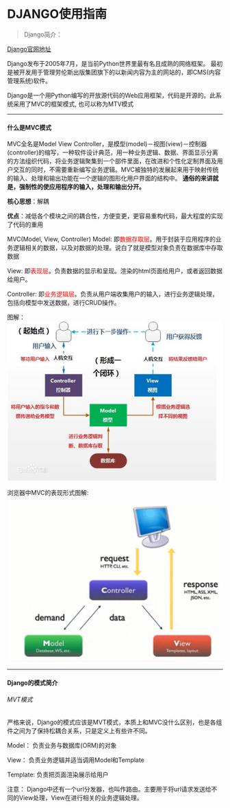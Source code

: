 
# DJANGO使用指南

>Django简介：
>

[Django官网地址](https://www.djangoproject.com/)

Django发布于2005年7月，是当前Python世界里最有名且成熟的网络框架。 最初是被开发用于管理劳伦斯出版集团旗下的以新闻内容为主的网站的，即CMS(内容管理系统)软件。

Django是一个用Python编写的开放源代码的Web应用框架，代码是开源的。此系统采用了MVC的框架模式, 也可以称为MTV模式

***

#### 什么是MVC模式

MVC全名是Model View Controller，是模型(model)－视图(view)－控制器(controller)的缩写，一种软件设计典范，用一种业务逻辑、数据、界面显示分离的方法组织代码，将业务逻辑聚集到一个部件里面，在改进和个性化定制界面及用户交互的同时，不需要重新编写业务逻辑。MVC被独特的发展起来用于映射传统的输入、处理和输出功能在一个逻辑的图形化用户界面的结构中。 <b>通俗的来讲就是，强制性的使应用程序的输入，处理和输出分开。</b>

<b>核心思想</b>：解耦

<b>优点</b>：减低各个模块之间的耦合性，方便变更，更容易重构代码，最大程度的实现了代码的重用

MVC(Model, View, Controller)
Model: 即<font color=red>数据存取层</font>。用于封装于应用程序的业务逻辑相关的数据，以及对数据的处理。说白了就是模型对象负责在数据库中存取数据

View: 即<font color=red>表现层</font>。负责数据的显示和呈现。渲染的html页面给用户，或者返回数据给用户。

Controller: 即<font color=red>业务逻辑层</font>。负责从用户端收集用户的输入，进行业务逻辑处理，包括向模型中发送数据，进行CRUD操作。

图解：
<br>
![图](../images/mvc.jpg)

浏览器中MVC的表现形式图解:
<br>
![图](../images/mvc_request_response.png)

***

#### Django的模式简介

###### MVT模式

严格来说，Django的模式应该是MVT模式，本质上和MVC没什么区别，也是各组件之间为了保持松耦合关系，只是定义上有些许不同。

Model： 负责业务与数据库(ORM)的对象

View： 负责业务逻辑并适当调用Model和Template

Template: 负责把页面渲染展示给用户

注意： Django中还有一个url分发器，也叫作路由。主要用于将url请求发送给不同的View处理，View在进行相关的业务逻辑处理。







